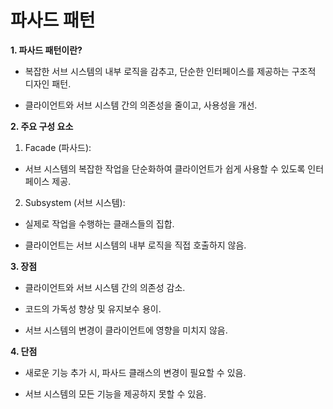 # 파사드 패턴

**1. 파사드 패턴이란?**

- 복잡한 서브 시스템의 내부 로직을 감추고, 단순한 인터페이스를 제공하는 구조적 디자인 패턴.

- 클라이언트와 서브 시스템 간의 의존성을 줄이고, 사용성을 개선.

**2. 주요 구성 요소**

1. Facade (파사드):

- 서브 시스템의 복잡한 작업을 단순화하여 클라이언트가 쉽게 사용할 수 있도록 인터페이스 제공.

2. Subsystem (서브 시스템):

- 실제로 작업을 수행하는 클래스들의 집합.

- 클라이언트는 서브 시스템의 내부 로직을 직접 호출하지 않음.

**3. 장점**

- 클라이언트와 서브 시스템 간의 의존성 감소.

- 코드의 가독성 향상 및 유지보수 용이.

- 서브 시스템의 변경이 클라이언트에 영향을 미치지 않음.

**4. 단점**

- 새로운 기능 추가 시, 파사드 클래스의 변경이 필요할 수 있음.

- 서브 시스템의 모든 기능을 제공하지 못할 수 있음.